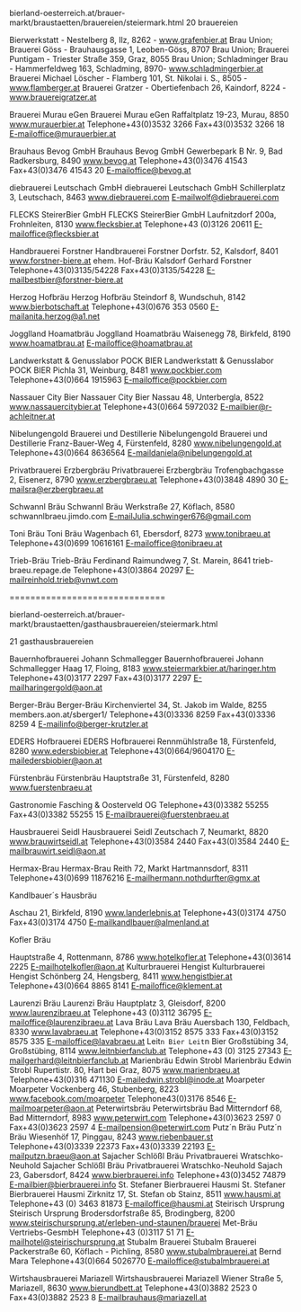 
bierland-oesterreich.at/brauer-markt/braustaetten/brauereien/steiermark.html
20 brauereien

Bierwerkstatt - Nestelberg 8, Ilz, 8262 - www.grafenbier.at
Brau Union; Brauerei Göss - Brauhausgasse 1, Leoben-Göss, 8707
Brau Union; Brauerei Puntigam - Triester Straße 359, Graz, 8055
Brau Union; Schladminger Brau  - Hammerfeldweg 163, Schladming, 8970- www.schladmingerbier.at
Brauerei Michael Löscher - Flamberg 101, St. Nikolai i. S., 8505 -www.flamberger.at
Brauerei Gratzer - Obertiefenbach 26, Kaindorf, 8224 - www.brauereigratzer.at



Brauerei Murau eGen
Brauerei Murau eGen
Raffaltplatz 19-23, Murau, 8850
www.murauerbier.at
Telephone+43(0)3532 3266  Fax+43(0)3532 3266 18  E-mailoffice@murauerbier.at

Brauhaus Bevog GmbH
Brauhaus Bevog GmbH
Gewerbepark B Nr. 9, Bad Radkersburg, 8490
www.bevog.at
Telephone+43(0)3476 41543  Fax+43(0)3476 41543 20  E-mailoffice@bevog.at

diebrauerei Leutschach GmbH
diebrauerei Leutschach GmbH
Schillerplatz 3, Leutschach, 8463
www.diebrauerei.com
E-mailwolf@diebrauerei.com

FLECKS SteirerBier GmbH
FLECKS SteirerBier GmbH
Laufnitzdorf 200a, Frohnleiten, 8130
www.flecksbier.at
Telephone+43 (0)3126 20611  E-mailoffice@flecksbier.at

Handbrauerei Forstner
Handbrauerei Forstner
Dorfstr. 52, Kalsdorf, 8401
www.forstner-biere.at
ehem. Hof-Bräu Kalsdorf Gerhard Forstner
Telephone+43(0)3135/54228  Fax+43(0)3135/54228  E-mailbestbier@forstner-biere.at

Herzog Hofbräu
Herzog Hofbräu
Steindorf 8, Wundschuh, 8142
www.bierbotschaft.at
Telephone+43(0)676 353 0560  E-mailanita.herzog@a1.net

Jogglland Hoamatbräu
Jogglland Hoamatbräu
Waisenegg 78, Birkfeld, 8190
www.hoamatbrau.at
E-mailoffice@hoamatbrau.at

Landwerkstatt & Genusslabor POCK BIER
Landwerkstatt & Genusslabor POCK BIER
Pichla 31, Weinburg, 8481
www.pockbier.com
Telephone+43(0)664 1915963  E-mailoffice@pockbier.com

Nassauer City Bier
Nassauer City Bier
Nassau 48, Unterbergla, 8522
www.nassauercitybier.at
Telephone+43(0)664 5972032  E-mailbier@r-achleitner.at

Nibelungengold Brauerei und Destillerie
Nibelungengold Brauerei und Destillerie
Franz-Bauer-Weg 4, Fürstenfeld, 8280
www.nibelungengold.at
Telephone+43(0)664 8636564  E-maildaniela@nibelungengold.at

Privatbrauerei Erzbergbräu
Privatbrauerei Erzbergbräu
Trofengbachgasse 2, Eisenerz, 8790
www.erzbergbraeu.at
Telephone+43(0)3848 4890 30  E-mailsra@erzbergbraeu.at

Schwannl Bräu
Schwannl Bräu
Werkstraße 27, Köflach, 8580
schwannlbraeu.jimdo.com
E-mailJulia.schwinger676@gmail.com

Toni Bräu
Toni Bräu
Wagenbach 61, Ebersdorf, 8273
www.tonibraeu.at
Telephone+43(0)699 10616161  E-mailoffice@tonibraeu.at

Trieb-Bräu
Trieb-Bräu
Ferdinand Raimundweg 7, St. Marein, 8641
trieb-braeu.repage.de
Telephone+43(0)3864 20297  E-mailreinhold.trieb@vnwt.com


==============================

bierland-oesterreich.at/brauer-markt/braustaetten/gasthausbrauereien/steiermark.html

21 gasthausbrauereien

Bauernhofbrauerei Johann Schmallegger
Bauernhofbrauerei Johann Schmallegger
Haag 17, Floing, 8183
www.steiermarkbier.at/haringer.htm
Telephone+43(0)3177 2297  Fax+43(0)3177 2297  E-mailharingergold@aon.at

Berger-Bräu
Berger-Bräu
Kirchenviertel 34, St. Jakob im Walde, 8255
members.aon.at/sberger1/
Telephone+43(0)3336 8259  Fax+43(0)3336 8259 4  E-mailinfo@berger-krutzler.at

EDERS Hofbrauerei
EDERS Hofbrauerei
Rennmühlstraße 18, Fürstenfeld, 8280
www.edersbiobier.at
Telephone+43(0)664/9604170  E-mailedersbiobier@aon.at

Fürstenbräu
Fürstenbräu
Hauptstraße 31, Fürstenfeld, 8280
www.fuerstenbraeu.at

Gastronomie Fasching &amp; Oosterveld OG
Telephone+43(0)3382 55255  Fax+43(0)3382 55255 15  E-mailbrauerei@fuerstenbraeu.at

Hausbrauerei Seidl
Hausbrauerei Seidl
Zeutschach 7, Neumarkt, 8820
www.brauwirtseidl.at
Telephone+43(0)3584 2440  Fax+43(0)3584 2440  E-mailbrauwirt.seidl@aon.at

Hermax-Brau
Hermax-Brau
Reith 72, Markt Hartmannsdorf, 8311
Telephone+43(0)699 11876216  E-mailhermann.nothdurfter@gmx.at

Kandlbauer´s Hausbräu

Aschau 21, Birkfeld, 8190
www.landerlebnis.at
Telephone+43(0)3174 4750  Fax+43(0)3174 4750  E-mailkandlbauer@almenland.at

Kofler Bräu

Hauptstraße 4, Rottenmann, 8786
www.hotelkofler.at
Telephone+43(0)3614 2225  E-mailhotelkofler@aon.at
Kulturbrauerei Hengist
Kulturbrauerei Hengist
Schönberg 24, Hengsberg, 8411
www.hengistbier.at
Telephone+43(0)664 8865 8141  E-mailoffice@klement.at

Laurenzi Bräu
Laurenzi Bräu
Hauptplatz 3, Gleisdorf, 8200
www.laurenzibraeu.at
Telephone+43 (0)3112 36795  E-mailoffice@laurenzibraeu.at
Lava Bräu
Lava Bräu
Auersbach 130, Feldbach, 8330
www.lavabraeu.at
Telephone+43(0)3152 8575 333  Fax+43(0)3152 8575 335  E-mailoffice@lavabraeu.at
Leit`n Bier
Leit`n Bier
Großstübing 34, Großstübing, 8114
www.leitnbierfanclub.at
Telephone+43 (0) 3125 27343  E-mailgerhard@leitnbierfanclub.at
Marienbräu Edwin Strobl
Marienbräu Edwin Strobl
Rupertistr. 80, Hart bei Graz, 8075
www.marienbraeu.at
Telephone+43(0)316 471130  E-mailedwin.strobl@inode.at
Moarpeter
Moarpeter
Vockenberg 46, Stubenberg, 8223
www.facebook.com/moarpeter
Telephone43(0)3176 8546  E-mailmoarpeter@aon.at
Peterwirtsbräu
Peterwirtsbräu
Bad Mitterndorf 68, Bad Mitterndorf, 8983
www.peterwirt.com
Telephone+43(0)3623 2597 0  Fax+43(0)3623 2597 4  E-mailpension@peterwirt.com
Putz´n Bräu
Putz´n Bräu
Wiesenhöf 17, Pinggau, 8243
www.riebenbauer.st
Telephone+43(0)3339 22373  Fax+43(0)3339 22193  E-mailputzn.braeu@aon.at
Sajacher Schlößl Bräu Privatbrauerei Wratschko-Neuhold
Sajacher Schlößl Bräu Privatbrauerei Wratschko-Neuhold
Sajach 23, Gabersdorf, 8424
www.bierbrauerei.info
Telephone+43(0)3452 74879  E-mailbier@bierbrauerei.info
St. Stefaner Bierbrauerei Hausmi
St. Stefaner Bierbrauerei Hausmi
Zirknitz 17, St. Stefan ob Stainz, 8511
www.hausmi.at
Telephone+43 (0) 3463 81873  E-mailoffice@hausmi.at
Steirisch Ursprung
Steirisch Ursprung
Brodersdorfstraße 85, Brodingberg, 8200
www.steirischursprung.at/erleben-und-staunen/brauerei
Met-Bräu Vertriebs-GesmbH
Telephone+43 (0)3117 51 71  E-mailhotel@steirischursprung.at
Stubalm Brauerei
Stubalm Brauerei
Packerstraße 60, Köflach - Pichling, 8580
www.stubalmbrauerei.at
Bernd Mara
Telephone+43(0)664 5026770  E-mailoffice@stubalmbrauerei.at

Wirtshausbrauerei Mariazell
Wirtshausbrauerei Mariazell
Wiener Straße 5, Mariazell, 8630
www.bierundbett.at
Telephone+43(0)3882 2523 0  Fax+43(0)3882 2523 8  E-mailbrauhaus@mariazell.at
